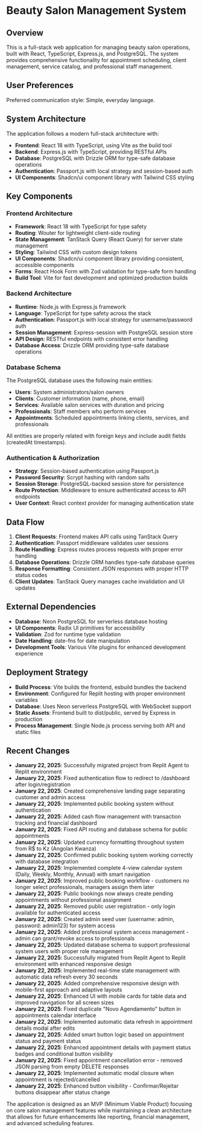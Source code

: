 # Beauty Salon Management System

## Overview
This is a full-stack web application for managing beauty salon operations, built with React, TypeScript, Express.js, and PostgreSQL. The system provides comprehensive functionality for appointment scheduling, client management, service catalog, and professional staff management.

## User Preferences
Preferred communication style: Simple, everyday language.

## System Architecture
The application follows a modern full-stack architecture with:
- **Frontend**: React 18 with TypeScript, using Vite as the build tool
- **Backend**: Express.js with TypeScript, providing RESTful APIs
- **Database**: PostgreSQL with Drizzle ORM for type-safe database operations
- **Authentication**: Passport.js with local strategy and session-based auth
- **UI Components**: Shadcn/ui component library with Tailwind CSS styling

## Key Components

### Frontend Architecture
- **Framework**: React 18 with TypeScript for type safety
- **Routing**: Wouter for lightweight client-side routing
- **State Management**: TanStack Query (React Query) for server state management
- **Styling**: Tailwind CSS with custom design tokens
- **UI Components**: Shadcn/ui component library providing consistent, accessible components
- **Forms**: React Hook Form with Zod validation for type-safe form handling
- **Build Tool**: Vite for fast development and optimized production builds

### Backend Architecture
- **Runtime**: Node.js with Express.js framework
- **Language**: TypeScript for type safety across the stack
- **Authentication**: Passport.js with local strategy for username/password auth
- **Session Management**: Express-session with PostgreSQL session store
- **API Design**: RESTful endpoints with consistent error handling
- **Database Access**: Drizzle ORM providing type-safe database operations

### Database Schema
The PostgreSQL database uses the following main entities:
- **Users**: System administrators/salon owners
- **Clients**: Customer information (name, phone, email)
- **Services**: Available salon services with duration and pricing
- **Professionals**: Staff members who perform services
- **Appointments**: Scheduled appointments linking clients, services, and professionals

All entities are properly related with foreign keys and include audit fields (createdAt timestamps).

### Authentication & Authorization
- **Strategy**: Session-based authentication using Passport.js
- **Password Security**: Scrypt hashing with random salts
- **Session Storage**: PostgreSQL-backed session store for persistence
- **Route Protection**: Middleware to ensure authenticated access to API endpoints
- **User Context**: React context provider for managing authentication state

## Data Flow
1. **Client Requests**: Frontend makes API calls using TanStack Query
2. **Authentication**: Passport middleware validates user sessions
3. **Route Handling**: Express routes process requests with proper error handling
4. **Database Operations**: Drizzle ORM handles type-safe database queries
5. **Response Formatting**: Consistent JSON responses with proper HTTP status codes
6. **Client Updates**: TanStack Query manages cache invalidation and UI updates

## External Dependencies
- **Database**: Neon PostgreSQL for serverless database hosting
- **UI Components**: Radix UI primitives for accessibility
- **Validation**: Zod for runtime type validation
- **Date Handling**: date-fns for date manipulation
- **Development Tools**: Various Vite plugins for enhanced development experience

## Deployment Strategy
- **Build Process**: Vite builds the frontend, esbuild bundles the backend
- **Environment**: Configured for Replit hosting with proper environment variables
- **Database**: Uses Neon serverless PostgreSQL with WebSocket support
- **Static Assets**: Frontend built to dist/public, served by Express in production
- **Process Management**: Single Node.js process serving both API and static files

## Recent Changes
- **January 22, 2025**: Successfully migrated project from Replit Agent to Replit environment
- **January 22, 2025**: Fixed authentication flow to redirect to /dashboard after login/registration
- **January 22, 2025**: Created comprehensive landing page separating customer and admin access
- **January 22, 2025**: Implemented public booking system without authentication  
- **January 22, 2025**: Added cash flow management with transaction tracking and financial dashboard
- **January 22, 2025**: Fixed API routing and database schema for public appointments
- **January 22, 2025**: Updated currency formatting throughout system from R$ to Kz (Angolan Kwanza)
- **January 22, 2025**: Confirmed public booking system working correctly with database integration
- **January 22, 2025**: Implemented complete 4-view calendar system (Daily, Weekly, Monthly, Annual) with smart navigation
- **January 22, 2025**: Improved public booking workflow - customers no longer select professionals, managers assign them later
- **January 22, 2025**: Public bookings now always create pending appointments without professional assignment
- **January 22, 2025**: Removed public user registration - only login available for authenticated access
- **January 22, 2025**: Created admin seed user (username: admin, password: admin123) for system access
- **January 22, 2025**: Added professional system access management - admin can grant/revoke access to professionals
- **January 22, 2025**: Updated database schema to support professional system users with proper role management
- **January 22, 2025**: Successfully migrated from Replit Agent to Replit environment with enhanced responsive design
- **January 22, 2025**: Implemented real-time state management with automatic data refresh every 30 seconds
- **January 22, 2025**: Added comprehensive responsive design with mobile-first approach and adaptive layouts
- **January 22, 2025**: Enhanced UI with mobile cards for table data and improved navigation for all screen sizes
- **January 22, 2025**: Fixed duplicate "Novo Agendamento" button in appointments calendar interface
- **January 22, 2025**: Implemented automatic data refresh in appointment details modal after edits
- **January 22, 2025**: Added smart button logic based on appointment status and payment status
- **January 22, 2025**: Enhanced appointment details with payment status badges and conditional button visibility
- **January 22, 2025**: Fixed appointment cancellation error - removed JSON parsing from empty DELETE responses
- **January 22, 2025**: Implemented automatic modal closure when appointment is rejected/cancelled
- **January 22, 2025**: Enhanced button visibility - Confirmar/Rejeitar buttons disappear after status change

The application is designed as an MVP (Minimum Viable Product) focusing on core salon management features while maintaining a clean architecture that allows for future enhancements like reporting, financial management, and advanced scheduling features.